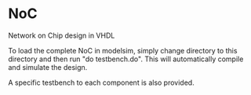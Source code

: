# NoC
Network on Chip design in VHDL


To load the complete NoC in modelsim, simply change directory to this directory and then run "do testbench.do".
This will automatically compile and simulate the design.

A specific testbench to each component is also provided.
